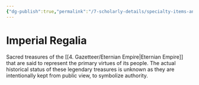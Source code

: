 ```yaml
---
{"dg-publish":true,"permalink":"/7-scholarly-details/specialty-items-and-materials/key-items/artifacts/imperial-regalia/imperial-regalia/","noteIcon":""}
---
```


# Imperial Regalia

Sacred treasures of the [[4. Gazetteer/Eternian Empire\|Eternian Empire]] that are said to represent the primary virtues of its people. The actual historical status of these legendary treasures is unknown as they are intentionally kept from public view, to symbolize authority. 